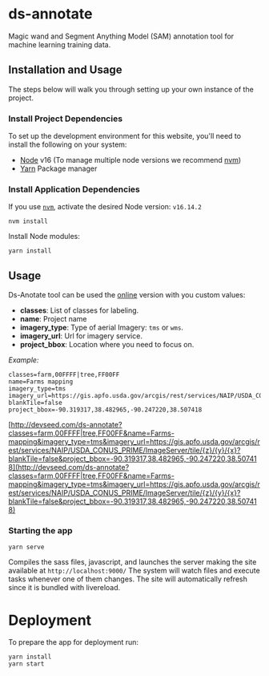 # ds-annotate

Magic wand and Segment Anything Model (SAM) annotation tool for machine learning training data.

## Installation and Usage
The steps below will walk you through setting up your own instance of the project.

### Install Project Dependencies
To set up the development environment for this website, you'll need to install the following on your system:

- [Node](http://nodejs.org/) v16 (To manage multiple node versions we recommend [nvm](https://github.com/creationix/nvm))
- [Yarn](https://yarnpkg.com/) Package manager

### Install Application Dependencies

If you use [`nvm`](https://github.com/creationix/nvm), activate the desired Node version: `v16.14.2`

```
nvm install
```

Install Node modules:

```
yarn install
```

## Usage

Ds-Anotate tool can be used the [online](http://devseed.com/ds-annotate) version with you custom values: 


- **classes**: List of classes for labeling.
- **name**: Project name
- **imagery_type**: Type of aerial Imagery:  `tms` or `wms`.
- **imagery_url**: Url for imagery service.
- **project_bbox**: Location where you need to focus on.


*Example:*

```
classes=farm,00FFFF|tree,FF00FF
name=Farms mapping
imagery_type=tms
imagery_url=https://gis.apfo.usda.gov/arcgis/rest/services/NAIP/USDA_CONUS_PRIME/ImageServer/tile/{z}/{y}/{x}?blankTile=false
project_bbox=-90.319317,38.482965,-90.247220,38.507418
```

[http://devseed.com/ds-annotate?classes=farm,00FFFF|tree,FF00FF&name=Farms-mapping&imagery_type=tms&imagery_url=https://gis.apfo.usda.gov/arcgis/rest/services/NAIP/USDA_CONUS_PRIME/ImageServer/tile/{z}/{y}/{x}?blankTile=false&project_bbox=-90.319317,38.482965,-90.247220,38.507418](http://devseed.com/ds-annotate?classes=farm,00FFFF|tree,FF00FF&name=Farms-mapping&imagery_type=tms&imagery_url=https://gis.apfo.usda.gov/arcgis/rest/services/NAIP/USDA_CONUS_PRIME/ImageServer/tile/{z}/{y}/{x}?blankTile=false&project_bbox=-90.319317,38.482965,-90.247220,38.507418)
### Starting the app

```
yarn serve
```
Compiles the sass files, javascript, and launches the server making the site available at `http://localhost:9000/`
The system will watch files and execute tasks whenever one of them changes.
The site will automatically refresh since it is bundled with livereload.

# Deployment
To prepare the app for deployment run:

```
yarn install
yarn start
```
